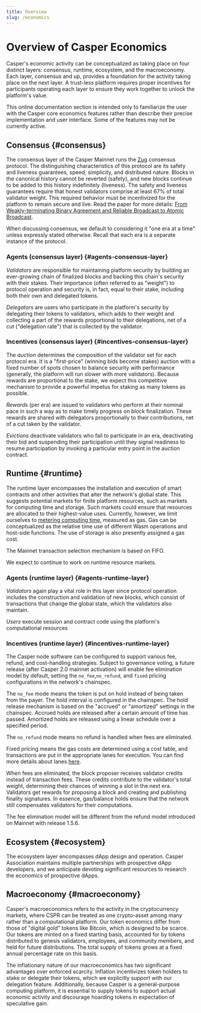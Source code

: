 ```yaml
---
title: Overview
slug: /economics
---
```


# Overview of Casper Economics

Casper's economic activity can be conceptualized as taking place on four distinct layers: consensus, runtime, ecosystem, and the macroeconomy. Each layer, consensus and up, provides a foundation for the activity taking place on the next layer. A trust-less platform requires proper incentives for participants operating each layer to ensure they work together to unlock the platform's value.

This online documentation section is intended only to familiarize the user with the Casper core economics features rather than describe their precise implementation and user interface. Some of the features may not be currently active.

## Consensus {#consensus}

The consensus layer of the Casper Mainnet runs the [Zug](../design/zug.md) consensus protocol. The distinguishing characteristics of this protocol are its safety and liveness guarantees, speed, simplicity, and distributed nature. Blocks in the canonical history cannot be reverted (safety), and new blocks continue to be added to this history indefinitely (liveness). The safety and liveness guarantees require that honest validators comprise at least 67% of total validator weight. This required behavior must be incentivized for the platform to remain secure and live. Read the paper for more details: [From Weakly-terminating Binary Agreement and Reliable Broadcast to Atomic Broadcast](https://arxiv.org/abs/2205.06314).

When discussing consensus, we default to considering it "one era at a time" unless expressly stated otherwise. Recall that each era is a separate instance of the protocol.

### Agents (consensus layer) {#agents-consensus-layer}

_Validators_ are responsible for maintaining platform security by building an ever-growing chain of finalized blocks and backing this chain's security with their stakes. Their importance (often referred to as "weight") to protocol operation and security is, in fact, equal to their stake, including both their own and delegated tokens.

_Delegators_ are users who participate in the platform's security by delegating their tokens to validators, which adds to their weight and collecting a part of the rewards proportional to their delegations, net of a cut ("delegation rate") that is collected by the validator.

### Incentives (consensus layer) {#incentives-consensus-layer}

The _auction_ determines the composition of the validator set for each protocol era. It is a "first-price" (winning bids become stakes) auction with a fixed number of spots chosen to balance security with performance (generally, the platform will run slower with more validators). Because rewards are proportional to the stake, we expect this competitive mechanism to provide a powerful impetus for staking as many tokens as possible.

_Rewards_ (per era) are issued to validators who perform at their nominal pace in such a way as to make timely progress on block finalization. These rewards are shared with delegators proportionally to their contributions, net of a cut taken by the validator.

_Evictions_ deactivate validators who fail to participate in an era, deactivating their bid and suspending their participation until they signal readiness to resume participation by invoking a particular entry point in the auction contract.

## Runtime {#runtime}

The runtime layer encompasses the installation and execution of smart contracts and other activities that alter the network's global state. This suggests potential markets for finite platform resources, such as markets for computing time and storage. Such markets could ensure that resources are allocated to their highest-value uses. Currently, however, we limit ourselves to [metering computing time](../design/casper-design.md#execution-semantics-gas), measured as gas. Gas can be conceptualized as the relative time use of different Wasm operations and host-side functions. The use of storage is also presently assigned a gas cost.

The Mainnet transaction selection mechanism is based on FIFO.

We expect to continue to work on runtime resource markets.

### Agents (runtime layer) {#agents-runtime-layer}

_Validators_ again play a vital role in this layer since protocol operation includes the construction and validation of new blocks, which consist of transactions that change the global state, which the validators also maintain.

_Users_ execute session and contract code using the platform's computational resources

### Incentives (runtime layer) {#incentives-runtime-layer}

The Casper node software can be configured to support various fee, refund, and cost-handling strategies. Subject to governance voting, a future release (after Casper 2.0 mainnet activation) will enable fee elimination model by default, setting the `no_fee`,`no_refund`, and `fixed` pricing configurations in the network's chainspec.

The `no_fee` mode means the token is put on hold instead of being taken from the payer. The hold interval is configured in the chainspec. The hold release mechanism is based on the "accrued" or "amortized" settings in the chainspec. Accrued holds are released after a certain amount of time has passed. Amortized holds are released using a linear schedule over a specified period.

The `no_refund` mode means no refund is handled when fees are eliminated.

Fixed pricing means the gas costs are determined using a cost table, and transactions are put in the appropriate lanes for execution. You can find more details about lanes [here](./runtime.md#lanes-lanes).

When fees are eliminated, the block proposer receives validator credits instead of transaction fees. These credits contribute to the validator's total weight, determining their chances of winning a slot in the next era. Validators get rewards for proposing a block and creating and publishing finality signatures. In essence, gas/balance holds ensure that the network still compensates validators for their computations.

The fee elimination model will be different from the refund model introduced on Mainnet with release 1.5.6. 

## Ecosystem {#ecosystem}

The ecosystem layer encompasses dApp design and operation. Casper Association maintains multiple partnerships with prospective dApp developers, and we anticipate devoting significant resources to research the economics of prospective dApps.

## Macroeconomy {#macroeconomy}

Casper's macroeconomics refers to the activity in the cryptocurrency markets, where CSPR can be treated as one crypto-asset among many rather than a computational platform. Our token economics differ from those of "digital gold" tokens like Bitcoin, which is designed to be scarce. Our tokens are minted on a fixed starting basis, accounted for by tokens distributed to genesis validators, employees, and community members, and held for future distributions. The total supply of tokens grows at a fixed annual percentage rate on this basis.

The inflationary nature of our macroeconomics has two significant advantages over enforced scarcity. Inflation incentivizes token holders to stake or delegate their tokens, which we explicitly support with our delegation feature. Additionally, because Casper is a general-purpose computing platform, it is essential to supply tokens to support actual economic activity and discourage hoarding tokens in expectation of speculative gain.
